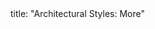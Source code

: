 <frontmatter>
title: "Architectural Styles: More"
</frontmatter>

<include src="navbar.md" boilerplate />

<include src="container-inPage-asFlat.md" boilerplate />